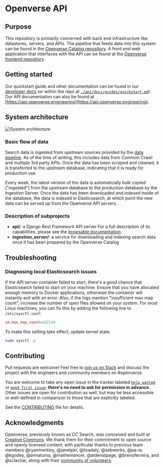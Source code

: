 # Openverse API

## Purpose

This repository is primarily concerned with back end infrastructure like datastores, servers, and APIs. The pipeline that feeds data into this system can be found in the [Openverse Catalog repository](https://github.com/WordPress/openverse-catalog). A front end web application that interfaces with the API can be found at the [Openverse frontend repository](https://github.com/WordPress/openverse-frontend).

## Getting started

Our quickstart guide and other documentation can be found in our [developer docs](https://wordpress.github.io/openverse-api/guides/quickstart.html) (or within the repo at [`./api/docs/guides/quickstart.md`](./api/docs/guides/quickstart.md)).
Our API documentation can also be found at [https://api.openverse.engineering](https://api.openverse.engineering).

## System architecture

![System architecture](readme_assets/system_architecture.png)

### Basic flow of data

Search data is ingested from upstream sources provided by the [data pipeline](https://github.com/WordPress/openverse-catalog). As of the time of writing, this includes data from Common Crawl and multiple 3rd party APIs. Once the data has been scraped and cleaned, it is transferred to the upstream database, indicating that it is ready for production use.

Every week, the latest version of the data is automatically bulk copied ("ingested") from the upstream database to the production database by the Ingestion Server. Once the data has been downloaded and indexed inside of the database, the data is indexed in Elasticsearch, at which point the new data can be served up from the Openverse API servers.

### Description of subprojects

- **api/**: a Django Rest Framework API server
  For a full description of its capabilities, please see the [browsable documentation](https://api.openverse.engineering).
- **ingestion_server/**: a service for downloading and indexing search data once it has been prepared by the Openverse Catalog

## Troubleshooting

### Diagnosing local Elasticsearch issues

If the API server container failed to start, there's a good chance that Elasticsearch failed to start on your machine. Ensure that you have allocated enough memory to Docker applications, otherwise the container will instantly exit with an error. Also, if the logs mention "insufficient max map count", increase the number of open files allowed on your system. For most Linux machines, you can fix this by adding the following line to `/etc/sysctl.conf`:
```ini
vm.max_map_count=262144
```

To make this setting take effect, update kernel state.
```bash
sudo sysctl -p
```

## Contributing

Pull requests are welcome! Feel free to [join us on Slack](https://make.wordpress.org/chat/) and discuss the project with the engineers and community members on #openverse.

You are welcome to take any open issue in the tracker labeled [`help wanted`](https://github.com/WordPress/openverse-api/labels/help%20wanted) or [`good first issue`](https://github.com/WordPress/openverse-api/labels/good%20first%20issue); **there's no need to ask for permission in advance**. Other issues are open for contribution as well, but may be less accessible or well-defined in comparison to those that are explicitly labeled.

See the [CONTRIBUTING](CONTRIBUTING.md) file for details.

## Acknowledgments

Openverse, previously known as CC Search, was conceived and built at [Creative Commons](https://creativecommons.org). We thank them for their commitment to open source and openly licensed content, with particular thanks to previous team members @ryanmerkley, @janetpkr, @lizadaly, @sebworks, @pa-w, @kgodey, @annatuma, @mathemancer, @aldenstpage, @brenoferreira, and @sclachar, along with their [community of volunteers](https://opensource.creativecommons.org/community/community-team/).
